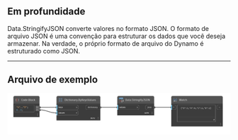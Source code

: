 ## Em profundidade
Data.StringifyJSON converte valores no formato JSON. O formato de arquivo JSON é uma convenção para estruturar os dados que você deseja armazenar. Na verdade, o próprio formato de arquivo do Dynamo é estruturado como JSON.
___
## Arquivo de exemplo

![Data.StringifyJSON](./DSCore.Data.StringifyJSON_img.png)
